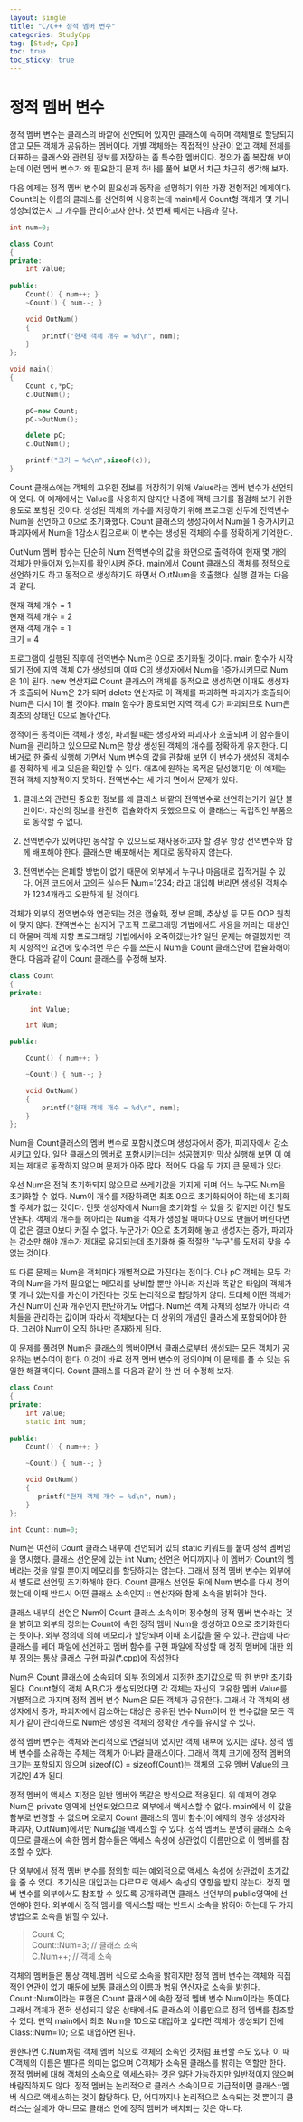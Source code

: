 ```yaml
---
layout: single
title: "C/C++ 정적 멤버 변수"
categories: StudyCpp
tag: [Study, Cpp]
toc: true
toc_sticky: true
---
```


# 정적 멤버 변수

정적 멤버 변수는 클래스의 바깥에 선언되어 있지만 클래스에 속하며 객체별로 할당되지 않고 모든 객체가 공유하는 멤버이다. 개별 객체와는 직접적인 상관이 없고 객체 전체를 대표하는 클래스와 관련된 정보를 저장하는 좀 특수한 멤버이다. 정의가 좀 복잡해 보이는데 이런 멤버 변수가 왜 필요한지 문제 하나를 풀어 보면서 차근 차근히 생각해 보자.

다음 예제는 정적 멤버 변수의 필요성과 동작을 설명하기 위한 가장 전형적인 예제이다. Count라는 이름의 클래스를 선언하여 사용하는데 main에서 Count형 객체가 몇 개나 생성되었는지 그 개수를 관리하고자 한다. 첫 번째 예제는 다음과 같다.

```c++
int num=0;

class Count
{
private:
    int value;
 
public:
    Count() { num++; }
    ~Count() { num--; }

    void OutNum() 
    {
        printf("현재 객체 개수 = %d\n", num);
    }
};

void main()
{
    Count c,*pC;
    c.OutNum();

    pC=new Count;
    pC->OutNum();

    delete pC;
    c.OutNum();

    printf("크기 = %d\n",sizeof(c));
}
```

Count 클래스에는 객체의 고유한 정보를 저장하기 위해 Value라는 멤버 변수가 선언되어 있다. 이 예제에서는 Value를 사용하지 않지만 나중에 객체 크기를 점검해 보기 위한 용도로 포함된 것이다. 생성된 객체의 개수를 저장하기 위해 프로그램 선두에 전역변수 Num을 선언하고 0으로 초기화했다. Count 클래스의 생성자에서 Num을 1 증가시키고 파괴자에서 Num을 1감소시킴으로써 이 변수는 생성된 객체의 수를 정확하게 기억한다.

OutNum 멤버 함수는 단순히 Num 전역변수의 값을 화면으로 출력하여 현재 몇 개의 객체가 만들어져 있는지를 확인시켜 준다. main에서 Count 클래스의 객체를 정적으로 선언하기도 하고 동적으로 생성하기도 하면서 OutNum을 호출했다. 실행 결과는 다음과 같다.

현재 객체 개수 = 1  
현재 객체 개수 = 2  
현재 객체 개수 = 1  
크기 = 4  

프로그램이 실행된 직후에 전역변수 Num은 0으로 초기화될 것이다. main 함수가 시작되기 전에 지역 객체 C가 생성되며 이때 C의 생성자에서 Num을 1증가시키므로 Num은 1이 된다. new 연산자로 Count 클래스의 객체를 동적으로 생성하면 이때도 생성자가 호출되어 Num은 2가 되며 delete 연산자로 이 객체를 파괴하면 파괴자가 호출되어 Num은 다시 1이 될 것이다. main 함수가 종료되면 지역 객체 C가 파괴되므로 Num은 최초의 상태인 0으로 돌아간다. 

정적이든 동적이든 객체가 생성, 파괴될 때는 생성자와 파괴자가 호출되며 이 함수들이 Num을 관리하고 있으므로 Num은 항상 생성된 객체의 개수를 정확하게 유지한다. 디버거로 한 줄씩 실행해 가면서 Num 변수의 값을 관찰해 보면 이 변수가 생성된 객체수를 정확하게 세고 있음을 확인할 수 있다. 애초에 원하는 목적은 달성했지만 이 예제는 전혀 객체 지향적이지 못하다. 전역변수는 세 가지 면에서 문제가 있다.  

1. 클래스와 관련된 중요한 정보를 왜 클래스 바깥의 전역변수로 선언하는가가 일단 불만이다. 자신의 정보를 완전히 캡슐화하지 못했으므로 이 클래스는 독립적인 부품으로 동작할 수 없다.

2. 전역변수가 있어야만 동작할 수 있으므로 재사용하고자 할 경우 항상 전역변수와 함께 배포해야 한다. 클래스만 배포해서는 제대로 동작하지 않는다.

3. 전역변수는 은폐할 방법이 없기 때문에 외부에서 누구나 마음대로 집적거릴 수 있다. 어떤 코드에서 고의든 실수든 Num=1234; 라고 대입해 버리면 생성된 객체수가 1234개라고 오판하게 될 것이다.

객체가 외부의 전역변수와 연관되는 것은 캡슐화, 정보 은폐, 추상성 등 모든 OOP 원칙에 맞지 않다. 전역변수는 심지어 구조적 프로그래밍 기법에서도 사용을 꺼리는 대상인데 하물며 객체 지향 프로그래밍 기법에서야 오죽하겠는가? 일단 문제는 해결했지만 객체 지향적인 요건에 맞추려면 무슨 수를 쓰든지 Num을 Count 클래스안에 캡슐화해야 한다. 다음과 같이 Count 클래스를 수정해 보자.  

```c++
class Count
{
private:

     int Value;

    int Num;

public:

    Count() { num++; }

    ~Count() { num--; }

    void OutNum() 
    {
        printf("현재 객체 개수 = %d\n", num);
    }
};
```
 Num을 Count클래스의 멤버 변수로 포함시켰으며 생성자에서 증가, 파괴자에서 감소시키고 있다. 일단 클래스의 멤버로 포함시키는데는 성공했지만 막상 실행해 보면 이 예제는 제대로 동작하지 않으며 문제가 아주 많다. 적어도 다음 두 가지 큰 문제가 있다.

우선 Num은 전혀 초기화되지 않으므로 쓰레기값을 가지게 되며 어느 누구도 Num을 초기화할 수 없다. Num이 개수를 저장하려면 최초 0으로 초기화되어야 하는데 초기화할 주체가 없는 것이다. 언뜻 생성자에서 Num을 초기화할 수 있을 것 같지만 이건 말도 안된다. 객체의 개수를 헤아리는 Num을 객체가 생성될 때마다 0으로 만들어 버린다면 이 값은 결코 0보다 커질 수 없다. 누군가가 0으로 초기화해 놓고 생성자는 증가, 파괴자는 감소만 해야 개수가 제대로 유지되는데 초기화해 줄 적절한 "누구"를 도저히 찾을 수 없는 것이다.

또 다른 문제는 Num을 객체마다 개별적으로 가진다는 점이다. C나 pC 객체는 모두 각각의 Num을 가져 필요없는 메모리를 낭비할 뿐만 아니라 자신과 똑같은 타입의 객체가 몇 개나 있는지를 자신이 가진다는 것도 논리적으로 합당하지 않다. 도대체 어떤 객체가 가진 Num이 진짜 개수인지 판단하기도 어렵다. Num은 객체 자체의 정보가 아니라 객체들을 관리하는 값이며 따라서 객체보다는 더 상위의 개념인 클래스에 포함되어야 한다. 그래야 Num이 오직 하나만 존재하게 된다.

이 문제를 풀려면 Num은 클래스의 멤버이면서 클래스로부터 생성되는 모든 객체가 공유하는 변수여야 한다. 이것이 바로 정적 멤버 변수의 정의이며 이 문제를 풀 수 있는 유일한 해결책이다. Count 클래스를 다음과 같이 한 번 더 수정해 보자.  

```c++
class Count
{
private:
    int value;
    static int num;
 
public:
    Count() { num++; }

    ~Count() { num--; }

    void OutNum() 
    {
       printf("현재 객체 개수 = %d\n", num);
    }
};

int Count::num=0;
```

Num은 여전히 Count 클래스 내부에 선언되어 있되 static 키워드를 붙여 정적 멤버임을 명시했다. 클래스 선언문에 있는 int Num; 선언은 어디까지나 이 멤버가 Count의 멤버라는 것을 알릴 뿐이지 메모리를 할당하지는 않는다. 그래서 정적 멤버 변수는 외부에서 별도로 선언및 초기화해야 한다. Count 클래스 선언문 뒤에 Num 변수를 다시 정의했는데 이때 반드시 어떤 클래스 소속인지 :: 연산자와 함께 소속을 밝혀야 한다.  

클래스 내부의 선언은 Num이 Count 클래스 소속이며 정수형의 정적 멤버 변수라는 것을 밝히고 외부의 정의는 Count에 속한 정적 멤버 Num을 생성하고 0으로 초기화한다는 뜻이다. 외부 정의에 의해 메모리가 할당되며 이때 초기값을 줄 수 있다. 관습에 따라 클래스를 헤더 파일에 선언하고 멤버 함수를 구현 파일에 작성할 때 정적 멤버에 대한 외부 정의는 통상 클래스 구현 파일(*.cpp)에 작성한다  

Num은 Count 클래스에 소속되며 외부 정의에서 지정한 초기값으로 딱 한 번만 초기화된다. Count형의 객체 A,B,C가 생성되었다면 각 객체는 자신의 고유한 멤버 Value를 개별적으로 가지며 정적 멤버 변수 Num은 모든 객체가 공유한다. 그래서 각 객체의 생성자에서 증가, 파괴자에서 감소하는 대상은 공유된 변수 Num이며 한 변수값을 모든 객체가 같이 관리하므로 Num은 생성된 객체의 정확한 개수를 유지할 수 있다.  

정적 멤버 변수는 객체와 논리적으로 연결되어 있지만 객체 내부에 있지는 않다. 정적 멤버 변수를 소유하는 주체는 객체가 아니라 클래스이다. 그래서 객체 크기에 정적 멤버의 크기는 포함되지 않으며 sizeof(C) = sizeof(Count)는 객체의 고유 멤버 Value의 크기값인 4가 된다.

정적 멤버의 액세스 지정은 일반 멤버와 똑같은 방식으로 적용된다. 위 예제의 경우 Num은 private 영역에 선언되었으므로 외부에서 액세스할 수 없다. main에서 이 값을 함부로 변경할 수 없으며 오로지 Count 클래스의 멤버 함수(이 예제의 경우 생성자와 파괴자, OutNum)에서만 Num값을 액세스할 수 있다. 정적 멤버도 분명히 클래스 소속이므로 클래스에 속한 멤버 함수들은 액세스 속성에 상관없이 이름만으로 이 멤버를 참조할 수 있다.

단 외부에서 정적 멤버 변수를 정의할 때는 예외적으로 액세스 속성에 상관없이 초기값을 줄 수 있다. 초기식은 대입과는 다르므로 액세스 속성의 영향을 받지 않는다. 정적 멤버 변수를 외부에서도 참조할 수 있도록 공개하려면 클래스 선언부의 public영역에 선언해야 한다. 외부에서 정적 멤버를 액세스할 때는 반드시 소속을 밝혀야 하는데 두 가지 방법으로 소속을 밝힐 수 있다.

> Count C;  
> Count::Num=3;          // 클래스 소속  
> C.Num++;               // 객체 소속  

 
객체의 멤버들은 통상 객체.멤버 식으로 소속을 밝히지만 정적 멤버 변수는 객체와 직접적인 연관이 없기 때문에 보통 클래스의 이름과 범위 연산자로 소속을 밝힌다. Count::Num이라는 표현은 Count 클래스에 속한 정적 멤버 변수 Num이라는 뜻이다. 그래서 객체가 전혀 생성되지 않은 상태에서도 클래스의 이름만으로 정적 멤버를 참조할 수 있다. 만약 main에서 최초 Num을 10으로 대입하고 싶다면 객체가 생성되기 전에 Class::Num=10; 으로 대입하면 된다.

원한다면 C.Num처럼 객체.멤버 식으로 객체의 소속인 것처럼 표현할 수도 있다. 이 때 C객체의 이름은 별다른 의미는 없으며 C객체가 소속된 클래스를 밝히는 역할만 한다. 정적 멤버에 대해 객체의 소속으로 액세스하는 것은 일단 가능하지만 일반적이지 않으며 바람직하지도 않다. 정적 멤버는 논리적으로 클래스 소속이므로 가급적이면 클래스::멤버 식으로 액세스하는 것이 합당하다. 단, 어디까지나 논리적으로 소속되는 것 뿐이지 클래스는 실체가 아니므로 클래스 안에 정적 멤버가 배치되는 것은 아니다.